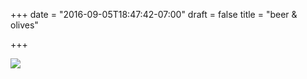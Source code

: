 +++
date = "2016-09-05T18:47:42-07:00"
draft = false
title = "beer & olives"

+++

<img src="https://s3-us-west-2.amazonaws.com/ginput/20160815_01_04.jpg">
